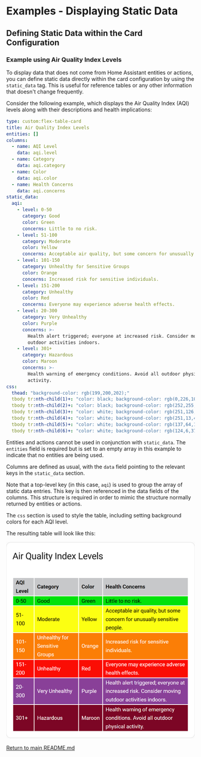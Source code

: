 # Examples - Displaying Static Data

## Defining Static Data within the Card Configuration

### Example using Air Quality Index Levels

To display data that does not come from Home Assistant entities or actions, you can define static data
directly within the card configuration by using the `static_data` tag. This is useful for reference tables
or any other information that doesn't change frequently.

Consider the following example, which displays the Air Quality Index (AQI) levels along with their
descriptions and health implications:

``` yaml
type: custom:flex-table-card
title: Air Quality Index Levels
entities: []
columns:
  - name: AQI Level
    data: aqi.level
  - name: Category
    data: aqi.category
  - name: Color
    data: aqi.color
  - name: Health Concerns
    data: aqi.concerns
static_data:
  aqi:
    - level: 0-50
      category: Good
      color: Green
      concerns: Little to no risk.
    - level: 51-100
      category: Moderate
      color: Yellow
      concerns: Acceptable air quality, but some concern for unusually sensitive people.
    - level: 101-150
      category: Unhealthy for Sensitive Groups
      color: Orange
      concerns: Increased risk for sensitive individuals.
    - level: 151-200
      category: Unhealthy
      color: Red
      concerns: Everyone may experience adverse health effects.
    - level: 20-300
      category: Very Unhealthy
      color: Purple
      concerns: >-
        Health alert triggered; everyone at increased risk. Consider moving
        outdoor activities indoors.
    - level: 301+
      category: Hazardous
      color: Maroon
      concerns: >-
        Health warning of emergency conditions. Avoid all outdoor physical
        activity.
css:
  thead: "background-color: rgb(199,200,202);"
  tbody tr:nth-child(1)+: "color: black; background-color: rgb(0,226,10);"
  tbody tr:nth-child(2)+: "color: black; background-color: rgb(252,255,18);"
  tbody tr:nth-child(3)+: "color: white; background-color: rgb(251,126,6);"
  tbody tr:nth-child(4)+: "color: white; background-color: rgb(251,13,4);"
  tbody tr:nth-child(5)+: "color: white; background-color: rgb(137,64,152);"
  tbody tr:nth-child(6)+: "color: white; background-color: rgb(124,6,37);"
```

Entities and actions cannot be used in conjunction with `static_data`. The `entities` field is required but
is set to an empty array in this example to indicate that no entities are being used.

Columns are defined as usual, with the `data` field pointing to the relevant keys in the `static_data` section.

Note that a top-level key (in this case, `aqi`) is used to group the array of static data entries. 
This key is then referenced in the data fields of the columns. This structure is required in order to mimic
the structure normally returned by entities or actions.

The `css` section is used to style the table, including setting background colors for each AQI level.

The resulting table will look like this:

<img src="../images/AirQualityIndex.png" alt="Air Quality Index Levels Example">

[Return to main README.md](../README.md)
